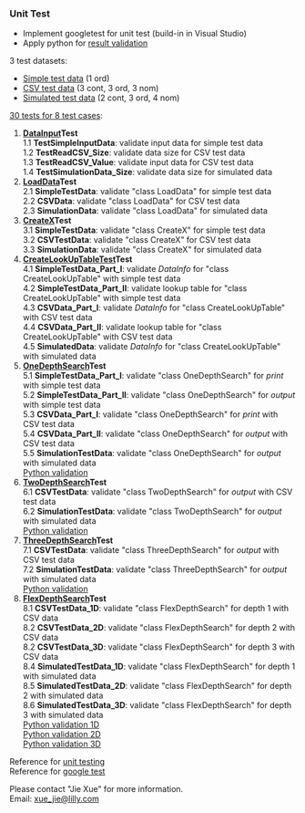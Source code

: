 ### Unit Test
* Implement googletest for unit test (build-in in Visual Studio)
* Apply python for [result validation](https://github.com/JieXue328/ITR-Develop/tree/master/Version%202.0/Python%20Verification)

3 test datasets:  
* [Simple test data](https://github.com/JieXue328/ITR-Develop/blob/master/Version%202.0/Python%20Verification/TestBuildInSimpleData.csv) (1 ord)
* [CSV test data](https://github.com/JieXue328/ITR-Develop/blob/master/Version%202.0/Python%20Verification/TestSample_100_XTable.csv) (3 cont, 3 ord, 3 nom)
* [Simulated test data](https://github.com/JieXue328/ITR-Develop/blob/master/Version%202.0/Test/CreateSimulationData.h) (2 cont, 3 ord, 4 nom)
 
[30 tests for 8 test cases](test.cpp):       
1. [**DataInput**](LoadData.h)**Test**       
  1.1 **TestSimpleInputData**: validate input data for simple test data      
  1.2 **TestReadCSV_Size**: validate data size for CSV test data     
  1.3 **TestReadCSV_Value**: validate input data for CSV test data     
  1.4 **TestSimulationData_Size**: validate data size for simulated data   
2. [**LoadData**](LoadData.h)**Test**      
  2.1 **SimpleTestData**:  validate "class LoadData" for simple test data    
  2.2 **CSVData**:  validate "class LoadData" for CSV test data     
  2.3 **SimulationData**:  validate "class LoadData" for simulated data     
3. [**CreateX**](CreateX.h)**Test**                   
  3.1 **SimpleTestData**: validate "class CreateX" for simple test data     
  3.2 **CSVTestData**: validate "class CreateX" for CSV test data     
  3.3 **SimulationData**: validate "class CreateX" for simulated data    
4. [**CreateLookUpTableTest**](../Python%20Verification/CreateLookUpTable.h)**Test**      
  4.1 **SimpleTestData_Part_I**: validate _DataInfo_ for "class CreateLookUpTable" with simple test data     
  4.2 **SimpleTestData_Part_II**: validate lookup table for "class CreateLookUpTable" with simple test data    
  4.3 **CSVData_Part_I**: validate _DataInfo_ for "class CreateLookUpTable" with CSV test data    
  4.4 **CSVData_Part_II**: validate lookup table for "class CreateLookUpTable" with CSV test data    
  4.5 **SimulatedData**: validate _DataInfo_ for "class CreateLookUpTable" with simulated data    
5. [**OneDepthSearch**](OneDepthSearch.h)**Test**          
  5.1 **SimpleTestData_Part_I**: validate "class OneDepthSearch" for _print_ with simple test data     
  5.2 **SimpleTestData_Part_II**:  validate "class OneDepthSearch" for _output_ with simple test data    
  5.3 **CSVData_Part_I**: validate "class OneDepthSearch" for _print_ with CSV test data    
  5.4 **CSVData_Part_II**: validate "class OneDepthSearch" for _output_ with CSV test data    
  5.5 **SimulationTestData**:  validate "class OneDepthSearch" for _output_ with simulated data  
  [Python validation](../Python%20Verification/OneDepthSearch.ipynb)          
6. [**TwoDepthSearch**](TwoDepthSearch.h)**Test**      
  6.1 **CSVTestData**: validate "class TwoDepthSearch" for _output_ with CSV test data    
  6.2 **SimulationTestData**: validate "class TwoDepthSearch" for _output_ with simulated data  
  [Python validation](../Python%20Verification/TwoDepthSearch.ipynb)       
7. [**ThreeDepthSearch**](ThreeDepthSearch.h)**Test**         
  7.1 **CSVTestData**: validate "class ThreeDepthSearch" for _output_ with CSV test data    
  7.2 **SimulationTestData**: validate "class ThreeDepthSearch" for _output_ with simulated data   
  [Python validation](../Python%20Verification/ThreeDepthSearch.ipynb)     
8. [**FlexDepthSearch**](FlexDepthSearch.h)**Test**        
  8.1 **CSVTestData_1D**: validate "class FlexDepthSearch" for depth 1 with CSV data   
  8.2 **CSVTestData_2D**: validate "class FlexDepthSearch" for depth 2 with CSV data   
  8.2 **CSVTestData_3D**: validate "class FlexDepthSearch" for depth 3 with CSV data     
  8.4 **SimulatedTestData_1D**: validate "class FlexDepthSearch" for depth 1 with simulated data   
  8.5 **SimulatedTestData_2D**: validate "class FlexDepthSearch" for depth 2 with simulated data     
  8.6 **SimulatedTestData_3D**: validate "class FlexDepthSearch" for depth 3 with simulated data   
  [Python validation 1D](../Python%20Verification/FlexSearch_1D.ipynb)    
  [Python validation 2D](../Python%20Verification/FlexSearch_2D.ipynb)    
  [Python validation 3D](../Python%20Verification/FlexSearch_3D.ipynb)     
  
  
Reference for [unit testing](https://github.com/google/googletest)    
Reference for [google test](https://en.wikipedia.org/wiki/Unit_testing)

Please contact "Jie Xue" for more information.   
Email: <xue_jie@lilly.com>
